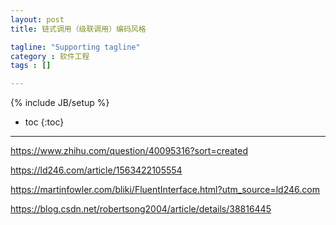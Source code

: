 ```yaml
---
layout: post
title: 链式调用（级联调用）编码风格

tagline: "Supporting tagline"
category : 软件工程
tags : []

---
```

{% include JB/setup %}

* toc
{:toc}

<hr />

https://www.zhihu.com/question/40095316?sort=created

https://ld246.com/article/1563422105554

https://martinfowler.com/bliki/FluentInterface.html?utm_source=ld246.com

https://blog.csdn.net/robertsong2004/article/details/38816445